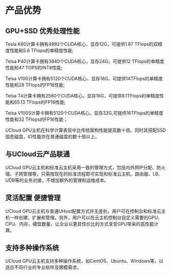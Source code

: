 # 产品优势

## GPU+SSD 优秀处理性能

Tesla K80计算卡拥有4992个CUDA核心，显存12G，可提供1.87 TFlops的双精度性能和5.6 TFlops的单精度性能;

Telsa P40计算卡拥有3840个CUDA核心，显存24G，可提供12 TFlops的单精度性能和47 TOPS的INT8性能;

Telsa V100计算卡拥有5120个CUDA核心，显存16G，可提供14TFlops的单精度性能和28 TFlops的FP16性能;

Telsa T4计算卡拥有2560个CUDA核心，显存16G，可提供8.1TFlops的单精度性能和65.13 TFlops的FP16性能;

Telsa V100S计算卡拥有5120个CUDA核心，显存32G,可提供16TFlops的单精度性能和32 TFlops的FP16性能；

UCloud GPU主机在科学计算表现中比传统架构性能提高数十倍。同时其搭配SSD固态磁盘，IO性能亦在普通磁盘的数十倍以上。

## 与UCloud云产品联通

UCloud GPU云主机和标准云主机采用一致的管理方式，包括内外网IP分配、防火墙、子网管理等，只需按现在的标准流程即可实现和标准云主机、路由器、LB、UDB等的业务对接，不增加额外的管理和运维成本。

## 灵活配置 便捷管理

UCloud GPU云主机与普通UHost配置方式并无差别，用户可在控制台和标准云主机一样创建、扩展和管理。另外，用户可以在云主机控制台自定义需要的GPU、CPU、内存、硬盘数量，让企业以更具性价比的方式享受GPU带来的高性能计算。

## 支持多种操作系统

UCloud GPU云主机支持多种操作系统，如CentOS、Ubuntu、Windows等，以适应不同行业的专业软件及建模需求。
